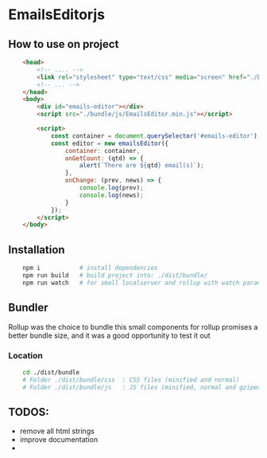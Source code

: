 # EmailsEditorjs

## How to use on project
```html
    <head>
        <!-- .... -->
        <link rel="stylesheet" type="text/css" media="screen" href="./bundle/css/bundle.css">
        <!-- ... -->
    </head>
    <body>
        <div id="emails-editor"></div>
        <script src="./bundle/js/EmailsEditor.min.js"></script>

        <script>
            const container = document.querySelector('#emails-editor');
            const editor = new emailsEditor({
                container: container, 
                onGetCount: (qtd) => {
                    alert(`There are ${qtd} email(s)`);
                },
                onChange: (prev, news) => {
                    console.log(prev);
                    console.log(news);
                }
            });
        </script>
    </body>
```

## Installation
```bash
    npm i           # install dependencies
    npm run build   # build project into: ./dist/bundle/
    npm run watch   # for small localserver and rollup with watch param
```

## Bundler
Rollup was the choice to bundle this small components for rollup promises a better bundle size, and it was a good opportunity to test it out

### Location
```bash
    cd ./dist/bundle
    # Folder ./dist/bundle/css  : CSS files (minified and normal)
    # Folder ./dist/bundle/js   : JS files (minified, normal and gziped)
```

## TODOS:
* remove all html strings
* improve documentation
* 